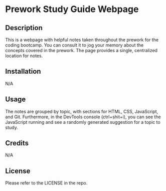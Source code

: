 # Prework Study Guide Webpage

## Description

This is a webpage with helpful notes taken throughout the prework for the coding bootcamp. You can consult it to jog your memory about the concepts covered in the prework. The page provides a single, centralized location for notes.

## Installation

N/A

## Usage

The notes are grouped by topic, with sections for HTML, CSS, JavaScript, and Git. Furthermore, in the DevTools console (ctrl+shit+i), you can see the JavaScript running and see a randomly generated suggestion for a topic to study.

## Credits

N/A

## License

Please refer to the LICENSE in the repo.
